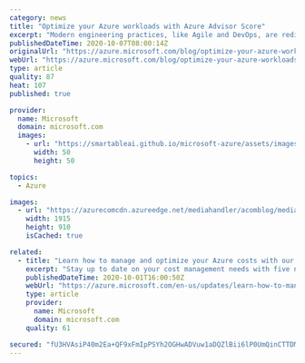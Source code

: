 ```yaml
---
category: news
title: "Optimize your Azure workloads with Azure Advisor Score"
excerpt: "Modern engineering practices, like Agile and DevOps, are redirecting the ownership of security, operations, and cost management from centralized teams to workload owners—catalyzing innovations at a higher velocity than in traditional data centers."
publishedDateTime: 2020-10-07T08:00:14Z
originalUrl: "https://azure.microsoft.com/blog/optimize-your-azure-workloads-with-azure-advisor-score/"
webUrl: "https://azure.microsoft.com/blog/optimize-your-azure-workloads-with-azure-advisor-score/"
type: article
quality: 87
heat: 107
published: true

provider:
  name: Microsoft
  domain: microsoft.com
  images:
    - url: "https://smartableai.github.io/microsoft-azure/assets/images/organizations/microsoft.com-50x50.jpg"
      width: 50
      height: 50

topics:
  - Azure

images:
  - url: "https://azurecomcdn.azureedge.net/mediahandler/acomblog/media/Default/blog/60538e73-c248-46a6-8d3f-69f5c14c2770.png"
    width: 1915
    height: 910
    isCached: true

related:
  - title: "Learn how to manage and optimize your Azure costs with our guided learning modules"
    excerpt: "Stay up to date on your cost management needs with five new courses "
    publishedDateTime: 2020-10-01T16:00:50Z
    webUrl: "https://azure.microsoft.com/en-us/updates/learn-how-to-manage-and-optimize-your-azure-costs-with-our-guided-learning-modules/"
    type: article
    provider:
      name: Microsoft
      domain: microsoft.com
    quality: 61

secured: "fU3HVAsiP40m2Ea+QF9xFmIpPSYh2OGHwADVuw1aDQZlBii6lP0UmQinCTTDMA8whjNQd4Vpfron4KiFziKiJ8XgstUALHkmSX+gqXzJ07HjHdnGlovqzzGMM9NE+nF3FYkETwrpRxKDFhJJ3jAaVMjWJSrmX2xH4VSsc7nmIV1kZfyuc99lRVcFD6V6ATWNhzSXXAxtyC/BHLXg7VVq+Sd+QTUgHwDmtCxgJ+4bOoncfOEEFa1jaPFcihhhcd9ZdxFS1WIcYItmeicCco22WdZQUFT7DFdueIWSFzrsZBNO2WuwFbzGiWMLaZx6O3cEU5z+ym/aSZTQppNU4hVplute/QhvXOKg8v03pcy13Dc=;X0xXnMeEEWgMtO0doHxk6w=="
---
```


